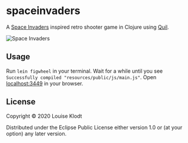# spaceinvaders

A [Space Invaders](https://en.wikipedia.org/wiki/Space_Invaders) inspired retro shooter game in Clojure using [Quil](http://quil.info/).

![Space Invaders]("resources/public/static/spaceinvaders.png")

## Usage

Run `lein figwheel` in your terminal. Wait for a while until you see `Successfully compiled "resources/public/js/main.js"`. Open [localhost:3449](http://localhost:3449) in your browser.


## License

Copyright © 2020 Louise Klodt

Distributed under the Eclipse Public License either version 1.0 or (at
your option) any later version.
